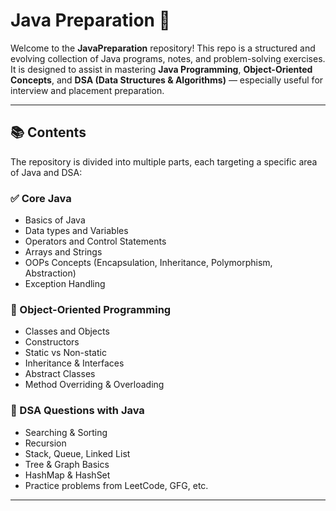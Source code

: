# Java Preparation 🚀

Welcome to the **JavaPreparation** repository! This repo is a structured and evolving collection of Java programs, notes, and problem-solving exercises. It is designed to assist in mastering **Java Programming**, **Object-Oriented Concepts**, and **DSA (Data Structures & Algorithms)** — especially useful for interview and placement preparation.

---

## 📚 Contents

The repository is divided into multiple parts, each targeting a specific area of Java and DSA:

### ✅ Core Java
- Basics of Java
- Data types and Variables
- Operators and Control Statements
- Arrays and Strings
- OOPs Concepts (Encapsulation, Inheritance, Polymorphism, Abstraction)
- Exception Handling

### 🧰 Object-Oriented Programming
- Classes and Objects
- Constructors
- Static vs Non-static
- Inheritance & Interfaces
- Abstract Classes
- Method Overriding & Overloading

### 🧠 DSA Questions with Java
- Searching & Sorting
- Recursion
- Stack, Queue, Linked List
- Tree & Graph Basics
- HashMap & HashSet
- Practice problems from LeetCode, GFG, etc.

---

